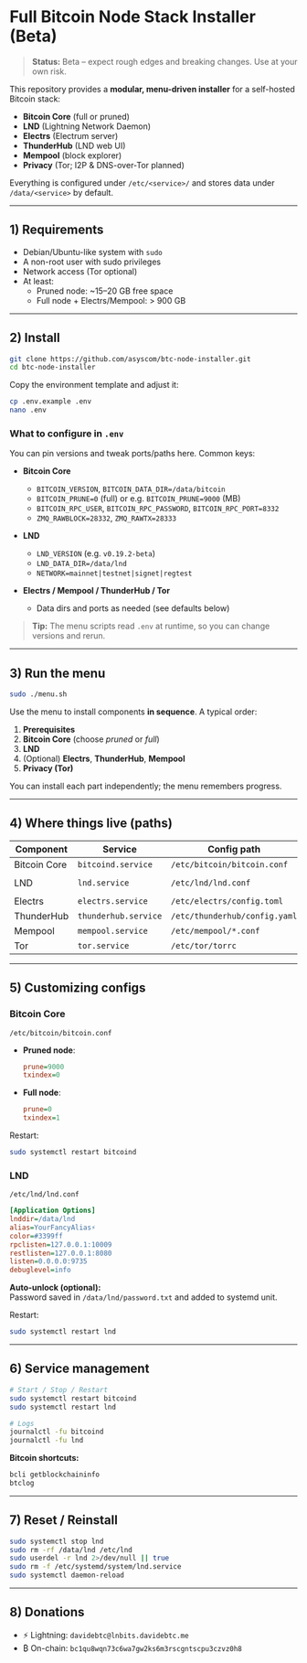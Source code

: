 # Full Bitcoin Node Stack Installer (Beta)

> **Status:** Beta – expect rough edges and breaking changes. Use at your own risk.

This repository provides a **modular, menu-driven installer** for a self-hosted Bitcoin stack:

- **Bitcoin Core** (full or pruned)
- **LND** (Lightning Network Daemon)
- **Electrs** (Electrum server)
- **ThunderHub** (LND web UI)
- **Mempool** (block explorer)
- **Privacy** (Tor; I2P & DNS-over-Tor planned)

Everything is configured under `/etc/<service>/` and stores data under `/data/<service>` by default.

---

## 1) Requirements

- Debian/Ubuntu-like system with `sudo`
- A non-root user with sudo privileges
- Network access (Tor optional)
- At least:
  - Pruned node: ~15–20 GB free space
  - Full node + Electrs/Mempool: > 900 GB

---

## 2) Install

```bash
git clone https://github.com/asyscom/btc-node-installer.git
cd btc-node-installer
```

Copy the environment template and adjust it:

```bash
cp .env.example .env
nano .env
```

### What to configure in `.env`

You can pin versions and tweak ports/paths here. Common keys:

- **Bitcoin Core**
  - `BITCOIN_VERSION`, `BITCOIN_DATA_DIR=/data/bitcoin`
  - `BITCOIN_PRUNE=0` (full) or e.g. `BITCOIN_PRUNE=9000` (MB)
  - `BITCOIN_RPC_USER`, `BITCOIN_RPC_PASSWORD`, `BITCOIN_RPC_PORT=8332`
  - `ZMQ_RAWBLOCK=28332`, `ZMQ_RAWTX=28333`

- **LND**
  - `LND_VERSION` (e.g. `v0.19.2-beta`)
  - `LND_DATA_DIR=/data/lnd`
  - `NETWORK=mainnet|testnet|signet|regtest`

- **Electrs / Mempool / ThunderHub / Tor**
  - Data dirs and ports as needed (see defaults below)

> **Tip:** The menu scripts read `.env` at runtime, so you can change versions and rerun.

---

## 3) Run the menu

```bash
sudo ./menu.sh
```

Use the menu to install components **in sequence**. A typical order:

1. **Prerequisites**
2. **Bitcoin Core** (choose *pruned* or *full*)
3. **LND**
4. (Optional) **Electrs**, **ThunderHub**, **Mempool**
5. **Privacy (Tor)**

You can install each part independently; the menu remembers progress.

---

## 4) Where things live (paths)

| Component     | Service                  | Config path                    | Data dir            | Binaries                 |
|---------------|---------------------------|--------------------------------|---------------------|--------------------------|
| Bitcoin Core  | `bitcoind.service`        | `/etc/bitcoin/bitcoin.conf`    | `/data/bitcoin`     | `/usr/local/bin/bitcoin*`|
| LND           | `lnd.service`             | `/etc/lnd/lnd.conf`            | `/data/lnd`         | `/usr/local/bin/lnd, lncli` |
| Electrs       | `electrs.service`         | `/etc/electrs/config.toml`     | `/data/electrs`     | `/usr/local/bin/electrs` |
| ThunderHub    | `thunderhub.service`      | `/etc/thunderhub/config.yaml`  | `/data/thunderhub`  | (via Node/npm)           |
| Mempool       | `mempool.service`         | `/etc/mempool/*.conf`          | `/data/mempool`     | (docker/compiled)        |
| Tor           | `tor.service`             | `/etc/tor/torrc`               | `/var/lib/tor`      | `/usr/sbin/tor`          |

---

## 5) Customizing configs

### Bitcoin Core

`/etc/bitcoin/bitcoin.conf`

- **Pruned node**:
  ```ini
  prune=9000
  txindex=0
  ```
- **Full node**:
  ```ini
  prune=0
  txindex=1
  ```

Restart:
```bash
sudo systemctl restart bitcoind
```

### LND

`/etc/lnd/lnd.conf`

```ini
[Application Options]
lnddir=/data/lnd
alias=YourFancyAlias⚡
color=#3399ff
rpclisten=127.0.0.1:10009
restlisten=127.0.0.1:8080
listen=0.0.0.0:9735
debuglevel=info
```

**Auto-unlock (optional):**  
Password saved in `/data/lnd/password.txt` and added to systemd unit.

Restart:
```bash
sudo systemctl restart lnd
```

---

## 6) Service management

```bash
# Start / Stop / Restart
sudo systemctl restart bitcoind
sudo systemctl restart lnd

# Logs
journalctl -fu bitcoind
journalctl -fu lnd
```

**Bitcoin shortcuts:**

```bash
bcli getblockchaininfo
btclog
```

---

## 7) Reset / Reinstall

```bash
sudo systemctl stop lnd
sudo rm -rf /data/lnd /etc/lnd
sudo userdel -r lnd 2>/dev/null || true
sudo rm -f /etc/systemd/system/lnd.service
sudo systemctl daemon-reload
```

---

## 8) Donations

- ⚡ Lightning: `davidebtc@lnbits.davidebtc.me`
- ₿ On-chain: `bc1qu8wqn73c6wa7gw2ks6m3rscgntscpu3czvz0h8`
